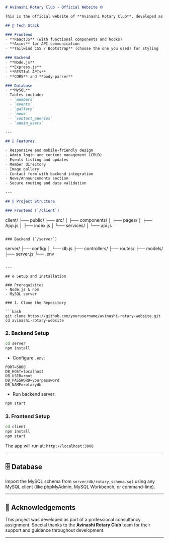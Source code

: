 ```markdown
# Avinashi Rotary Club - Official Website 🌐

This is the official website of **Avinashi Rotary Club**, developed as a consultancy project to provide an elegant and functional online presence. The site showcases the club’s objectives, members, events, gallery, and community service activities. It is a full-stack web application built using **ReactJS** for the frontend, **Node.js + Express.js** for the backend, and **MySQL** for data storage.

## 🚀 Tech Stack

### Frontend
- **ReactJS** (with functional components and hooks)
- **Axios** for API communication
- **Tailwind CSS / Bootstrap** (choose the one you used) for styling

### Backend
- **Node.js**
- **Express.js**
- **RESTful APIs**
- **CORS** and **body-parser**

### Database
- **MySQL**
- Tables include:
  - `members`
  - `events`
  - `gallery`
  - `news`
  - `contact_queries`
  - `admin_users`

---

## 🔧 Features

- Responsive and mobile-friendly design
- Admin login and content management (CRUD)
- Events listing and updates
- Member directory
- Image gallery
- Contact form with backend integration
- News/Announcements section
- Secure routing and data validation

---

## 📂 Project Structure

### Frontend (`/client`)
```

client/
├── public/
├── src/
│   ├── components/
│   ├── pages/
│   ├── App.js
│   ├── index.js
│   └── services/
│       └── api.js

```

### Backend (`/server`)
```

server/
├── config/
│   └── db.js
├── controllers/
├── routes/
├── models/
├── server.js
└── .env

````

---

## ⚙️ Setup and Installation

### Prerequisites
- Node.js & npm
- MySQL server

### 1. Clone the Repository

```bash
git clone https://github.com/yourusername/avinashi-rotary-website.git
cd avinashi-rotary-website
````

### 2. Backend Setup

```bash
cd server
npm install
```

* Configure `.env`:

```env
PORT=5000
DB_HOST=localhost
DB_USER=root
DB_PASSWORD=yourpassword
DB_NAME=rotarydb
```

* Run backend server:

```bash
npm start
```

### 3. Frontend Setup

```bash
cd client
npm install
npm start
```

The app will run at: `http://localhost:3000`

---

## 🗄️ Database

Import the MySQL schema from `server/db/rotary_schema.sql` using any MySQL client (like phpMyAdmin, MySQL Workbench, or command-line).

---

## 🙌 Acknowledgements

This project was developed as part of a professional consultancy assignment.
Special thanks to the **Avinashi Rotary Club** team for their support and guidance throughout development.

---
